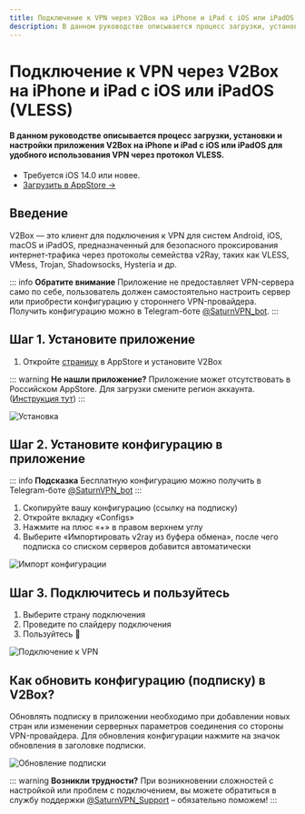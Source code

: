 ```yaml
---
title: Подключение к VPN через V2Box на iPhone и iPad с iOS или iPadOS (VLESS)
description: В данном руководстве описывается процесс загрузки, установки и настройки приложения V2Box на iPhone и iPad с iOS или iPadOS для удобного использования VPN через протокол VLESS.
---
```


# Подключение к VPN через V2Box на iPhone и iPad с iOS или iPadOS (VLESS)

#### В данном руководстве описывается процесс загрузки, установки и настройки приложения V2Box на iPhone и iPad с iOS или iPadOS для удобного использования VPN через протокол VLESS.

* Требуется iOS 14.0 или новее.
* [Загрузить в AppStore →](https://apps.apple.com/us/app/v2box-v2ray-client/id6446814690)

## Введение

V2Box — это клиент для подключения к VPN для систем Android, iOS, macOS и iPadOS, предназначенный для безопасного проксирования интернет‑трафика через протоколы семейства v2Ray, таких как VLESS, VMess, Trojan, Shadowsocks, Hysteria и др.

::: info **Обратите внимание** 
Приложение не предоставляет VPN-сервера само по себе, пользователь должен самостоятельно настроить сервер или приобрести конфигурацию у стороннего VPN-провайдера. Получить конфигурацию можно в Telegram-боте [@SaturnVPN_bot](https://t.me/SaturnVPN_bot?start=docs).
:::

## Шаг 1. Установите приложение

1. Откройте [страницу](https://apps.apple.com/us/app/v2box-v2ray-client/id6446814690) в AppStore и установите V2Box

::: warning **Не нашли приложение?** 
Приложение может отсутствовать в Российском AppStore. Для загрузки смените регион аккаунта. ([Инструкция тут](/setup-guide/#смена-региона-appstore-для-загрузки-недоступных-приложении))
:::

![Установка](/pages/ios/v2box/1.webp)

## Шаг 2. Установите конфигурацию в приложение

::: info **Подсказка** 
Бесплатную конфигурацию можно получить в Telegram-боте [@SaturnVPN_bot](https://t.me/SaturnVPN_bot?start=docs)
:::

1. Скопируйте вашу конфигурацию (ссылку на подписку)
2. Откройте вкладку «Configs»
2. Нажмите на плюс «+» в правом верхнем углу
3. Выберите «Импортировать v2ray из буфера обмена», после чего подписка со списком серверов добавится автоматически

![Импорт конфигурации](/pages/ios/v2box/2.webp)

## Шаг 3. Подключитесь и пользуйтесь

1. Выберите страну подключения
2. Проведите по слайдеру подключения
3. Пользуйтесь 🙂

![Подключение к VPN](/pages/ios/v2box/3.webp)

## Как обновить конфигурацию (подписку) в V2Box?
Обновлять подписку в приложении необходимо при добавлении новых стран или изменении серверных параметров соединения со стороны VPN-провайдера. Для обновления конфигурации нажмите на значок обновления в заголовке подписки.

![Обновление подписки](/pages/ios/v2box/4.webp)

::: warning **Возникли трудности?** 
При возникновении сложностей с настройкой или проблем с подключением, вы можете обратиться в службу поддержки [@SaturnVPN_Support](https://t.me/SaturnVPN_Support) – обязательно поможем!
:::
